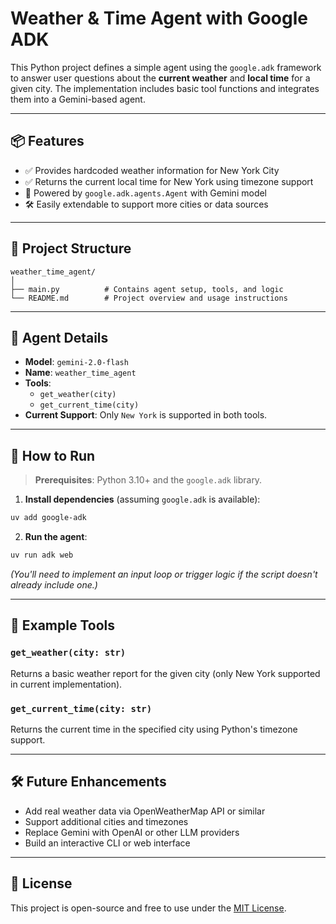 # Weather & Time Agent with Google ADK

This Python project defines a simple agent using the `google.adk` framework to answer user questions about the **current weather** and **local time** for a given city. The implementation includes basic tool functions and integrates them into a Gemini-based agent.

---

## 📦 Features

- ✅ Provides hardcoded weather information for New York City
- ✅ Returns the current local time for New York using timezone support
- 🤖 Powered by `google.adk.agents.Agent` with Gemini model
- 🛠️ Easily extendable to support more cities or data sources

---

## 📁 Project Structure

```
weather_time_agent/
│
├── main.py          # Contains agent setup, tools, and logic
└── README.md        # Project overview and usage instructions
```

---

## 🧠 Agent Details

- **Model**: `gemini-2.0-flash`
- **Name**: `weather_time_agent`
- **Tools**:
  - `get_weather(city)`
  - `get_current_time(city)`
- **Current Support**: Only `New York` is supported in both tools.

---

## 🚀 How to Run

> **Prerequisites**: Python 3.10+ and the `google.adk` library.

1. **Install dependencies** (assuming `google.adk` is available):

```bash
uv add google-adk
```

2. **Run the agent**:

```bash
uv run adk web
```

*(You'll need to implement an input loop or trigger logic if the script doesn't already include one.)*

---

## 🧩 Example Tools

### `get_weather(city: str)`

Returns a basic weather report for the given city (only New York supported in current implementation).

### `get_current_time(city: str)`

Returns the current time in the specified city using Python's timezone support.

---

## 🛠️ Future Enhancements

- Add real weather data via OpenWeatherMap API or similar
- Support additional cities and timezones
- Replace Gemini with OpenAI or other LLM providers
- Build an interactive CLI or web interface

---

## 📄 License

This project is open-source and free to use under the [MIT License](LICENSE).
